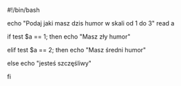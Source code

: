 #!/bin/bash

echo "Podaj jaki masz dzis humor w skali od 1 do 3"
read a

if test $a == 1; then
echo "Masz zły humor"

elif test $a == 2; then
echo "Masz średni humor"

else 
echo "jesteś szczęśliwy"

fi

